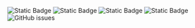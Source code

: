 ![Static Badge](https://img.shields.io/badge/blacklists-60-000000) ![Static Badge](https://img.shields.io/badge/blacklisted-2877149-cc0000) ![Static Badge](https://img.shields.io/badge/whitelisted-2244-00CC00) ![Static Badge](https://img.shields.io/badge/streaming_blacklist-28107-000000) ![GitHub issues](https://img.shields.io/github/issues/fabriziosalmi/blacklists)
